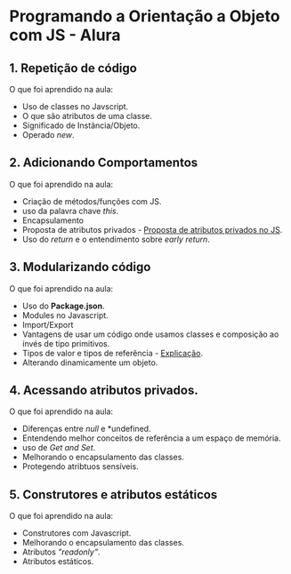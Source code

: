 # Programando a Orientação a Objeto com JS - Alura
## 1. Repetição de código

O que foi aprendido na aula:
* Uso de classes no Javscript.
* O que são atributos de uma classe.
* Significado de Instância/Objeto.
* Operado *new*.

## 2. Adicionando Comportamentos

O que foi aprendido na aula:
* Criação de métodos/funções com JS.
* uso da palavra chave *this*.
* Encapsulamento
* Proposta de atributos privados - [Proposta de atributos privados no JS](https://github.com/tc39/proposal-class-fields#private-fields).
* Uso do *return* e o entendimento sobre *early return*.

## 3. Modularizando código

O que foi aprendido na aula:
* Uso do **Package.json**.
* Modules no Javascript.
* Import/Export
* Vantagens de usar um código onde usamos classes e composição ao invés de tipo primitivos.
* Tipos de valor e tipos de referência - [Explicação](https://pt.stackoverflow.com/questions/2695/como-funcionam-os-tipos-valor-e-tipos-refer%C3%AAncia-em-javascript#:~:text=Cinco%20dos%20seis%20tipos%20em,cada%2C%20respectivamente%20undefined%20e%20null%20.).
* Alterando dinamicamente um objeto.

## 4. Acessando atributos privados.

O que foi aprendido na aula:
* Diferenças entre *null* e *undefined.
* Entendendo melhor conceitos de referência a um espaço de memória.
* uso de *Get and Set*.
* Melhorando o encapsulamento das classes.
* Protegendo atribtuos sensíveis.

## 5. Construtores e atributos estáticos

O que foi aprendido na aula:
* Construtores com Javascript.
* Melhorando o encapsulamento das classes.
* Atributos *"readonly"*.
* Atributos estáticos.
